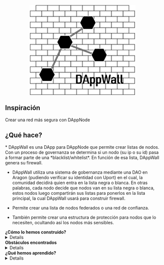 <p align="center">
<img align="center" src="DAppWall.png" width="345" height="294">
</p>
<h2> Inspiración </h2>

<p>Crear una red más segura con DAppNode</p>

  <h2> ¿Qué hace? </h2>
  
<p>
* DAppWall es una DApp para DAppNode que permite crear listas de nodos. Con un proceso de governanza se determina si un nodo (su ip o su id) pasa a formar parte de una *blacklist/whitelist*. En función de esa lista, DAppWall genera su firewall. 

* DAppWall utiliza una sistema de gobernanza mediante una DAO en Aragon (pudiendo verificar su identidad con Uport) en el cual, la comunidad decidirá quien entra en la lista negra o blanca. En otras palabras, cada nodo decide que nodos van en su lista negra o blanca, estos nodos luego compartirán sus listas para ponerlos en la lista principal, la cual DAppWall usará para construir firewall. 

* Permite crear una lista de nodos federados o una red de confianza.

* También permite crear una estructura de protección para nodos que lo necesiten, ocultando así los nodos más sensibles.
</p>


<summary>
  <b> ¿Cómo lo hemos construido? </b>
</summary>
<details>
<p>
 Nuestro objetivo es construir el front-end con HTML5 y Bootstrap, el back-end con IP-tables (gobernado por un smartContract).
</p>
</details>
<summary>
  <b> Obstáculos encontrados </b>
</summary>
<details>
<p>
Crear la DAO ha sido lo más complejo, escribir los contractos también a nos ha causado problemas debido a la complejidad de las reglas elejidas.
 </p>
</details>
<summary>
  <b> ¿Qué hemos aprendido? </b>
</summary>
<details>
<p>
Como usar Aragon y crear una DApp para DAppnode con su sdk
</p>
</details>
